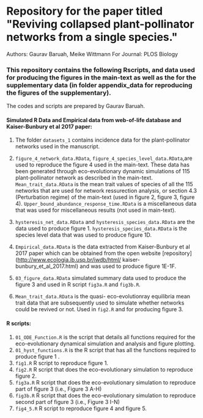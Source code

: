 # Repository for the paper titled "Reviving collapsed plant-pollinator networks from a single species."
Authors: Gaurav Baruah, Meike Wittmann
For Journal: PLOS Biology
### This repository contains the following Rscripts, and data used for producing the figures in the main-text as well as the for the supplementary data (in folder appendix_data for reproducing the figures of the supplementary).

The codes and scripts are prepared by Gaurav Baruah.

#### Simulated R Data and Empirical data from web-of-life database and Kaiser-Bunbury et al 2017 paper: 
1. The folder `datasets_1` contains incidence data for the plant-pollinator networks used in the manuscript.

2. `figure_4_network_data.RData`, `figure_4_species_level_data.RData`,are used to reproduce the figure 4 used in the main-text. These data has been generated through eco-evolutionary dynamic simulations of 115 plant-pollinator network as described in the main-text. `Mean_trait_data.RData` is the mean trait values of species of all the 115 networks that are used for network ressurection analysis, or section 4.3 (Perturbation regime) of the main-text (used in figure 2, figure 3, figure 4). `Upper_bound_abundance_response_time.RData` is a miscellaneous data that was used for miscellaneous results (not used in main-text).
3. `hysteresis_net_data.RData` and `hysteresis_species_data.RData` are the data used to produce figure 1. `hysteresis_species_data.RData` is the species level data that was used to produce figure 1D.
4. `Empirical_data.RData` is the data extracted from Kaiser-Bunbury et al 2017 paper which can be obtained from the open website [repository] (http://www.ecologia.ib.usp.br/iwdb/html/
kaiser-bunbury_et_al_2017.html) and was used to produce figure 1E-1F.
5. `03_figure_data.RData` simulated summary data used to produce the figure 3 and used in R script `fig3a.R` and `fig3b.R`.
6. `Mean_trait_data.RData` is the quasi- eco-evolutionray equilibria mean trait data that are subsequently used to simulate whether networks could be revived or not. Used in `fig2.R` and for producing figure 3.

#### R scripts:

1. `01_ODE_Function.R` is the script that details all functions required for the eco-evolutionary dynamical simulation and analysis and figure plotting.
2. `01_hyst_functions.R` is the R script that has all the functions required to produce figure 1 .
3. `fig1.R` R script to reproduce figure 1.
4. `fig2.R` R script that does the eco-evolutionary simulation to reproduce figure 2.
5. `fig3a.R` R script that does the eco-evolutionary simulation to reproduce part of figure 3 (i.e., Figure 3 A-H)
6. `fig3b.R`  R script that does the eco-evolutionary simulation to reproduce second part of figure 3 (i.e., Figure 3 I-N)
7. `fig4_5.R` R script to reproduce figure 4 and figure 5. 
